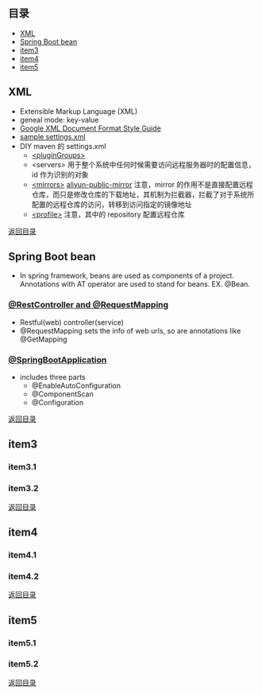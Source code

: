 ## <span id="jump0">目录<span>
  
  * [XML](#jump1)
  * [Spring Boot bean](#jump2)
  * [item3](#jump3)
  * [item4](#jump4)
  * [item5](#jump5)

## <span id="jump1">XML<span>

  * Extensible Markup Language (XML)
  * geneal mode: key-value
  * [Google XML Document Format Style Guide](https://google.github.io/styleguide/xmlstyle.html)
  * [sample settings.xml](https://stackoverflow.com/questions/2941605/sample-settings-xml)
  * DIY maven 的 settings.xml
    * [\<pluginGroups\>](https://maven.apache.org/guides/introduction/introduction-to-plugin-prefix-mapping.html)
    * \<servers\> 用于整个系统中任何时候需要访问远程服务器时的配置信息，id 作为识别的对象
    * [\<mirrors\>](https://maven.apache.org/guides/mini/guide-mirror-settings.html) [aliyun-public-mirror](https://help.aliyun.com/document_detail/102512.html?spm=a2c40.aliyun_maven_repo.0.0.36183054eGk3vS) 注意，mirror 的作用不是直接配置远程仓库，而只是修改仓库的下载地址，其机制为拦截器，拦截了对于系统所配置的远程仓库的访问，转移到访问指定的镜像地址
    * [\<profile\>](http://maven.apache.org/settings.html#Profiles) 注意，其中的 repository 配置远程仓库

  
[返回目录](#jump0)


## <span id="jump2">Spring Boot bean<span>
  
  * In spring framework, beans are used as components of a project. Annotations with AT operator are used to stand for beans. EX. @Bean.
  
  ### [\@RestController and \@RequestMapping](https://docs.spring.io/spring-framework/docs/5.0.13.RELEASE/spring-framework-reference/web.html#mvc)
  
  * Restful(web) controller(service)
  * @RequestMapping sets the info of web urls, so are annotations like @GetMapping 
 
  ### [\@SpringBootApplication](https://docs.spring.io/spring-boot/docs/2.0.x/reference/html/using-boot-using-springbootapplication-annotation.html)
  
  * includes three parts
    * @EnableAutoConfiguration
    * @ComponentScan
    * @Configuration
  
 
[返回目录](#jump0)

## <span id="jump3">item3<span>
  
  ### item3.1
 
  ### item3.2

[返回目录](#jump0)

## <span id="jump4">item4<span>
  
  ### item4.1
 
  ### item4.2

[返回目录](#jump0)


## <span id="jump5">item5<span>
  
  ### item5.1
 
  ### item5.2
  
[返回目录](#jump0)

